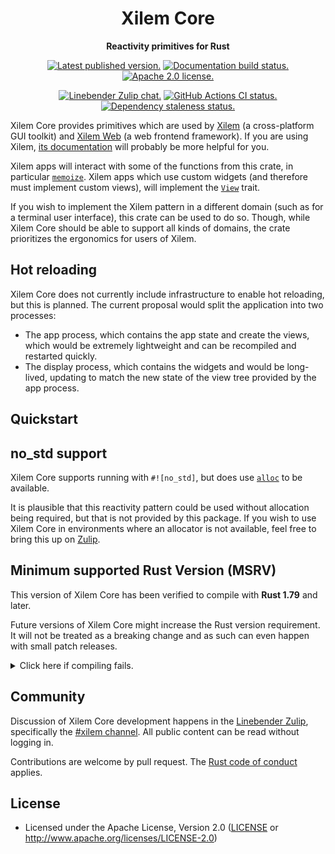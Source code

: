 
<div align="center" class="rustdoc-hidden">

# Xilem Core

</div>

<div align="center">

**Reactivity primitives for Rust**

[![Latest published version.](https://img.shields.io/crates/v/xilem_core.svg)](https://crates.io/crates/xilem_core)
[![Documentation build status.](https://img.shields.io/docsrs/xilem_core.svg)](https://docs.rs/xilem_core)
[![Apache 2.0 license.](https://img.shields.io/badge/license-Apache--2.0-blue.svg)](#license)

[![Linebender Zulip chat.](https://img.shields.io/badge/Linebender-%23xilem-blue?logo=Zulip)](https://xi.zulipchat.com/#narrow/stream/354396-xilem)
[![GitHub Actions CI status.](https://img.shields.io/github/actions/workflow/status/linebender/xilem/ci.yml?logo=github&label=CI)](https://github.com/linebender/xilem/actions)
[![Dependency staleness status.](https://deps.rs/crate/xilem_core/latest/status.svg)](https://deps.rs/crate/xilem_core)

</div>

Xilem Core provides primitives which are used by [Xilem][] (a cross-platform GUI toolkit) and [Xilem Web][] (a web frontend framework).
If you are using Xilem, [its documentation][xilem docs] will probably be more helpful for you. <!-- TODO: In the long-term, we probably also need a book? -->

Xilem apps will interact with some of the functions from this crate, in particular [`memoize`][].
Xilem apps which use custom widgets (and therefore must implement custom views), will implement the [`View`][] trait.

If you wish to implement the Xilem pattern in a different domain (such as for a terminal user interface), this crate can be used to do so.
Though, while Xilem Core should be able to support all kinds of domains, the crate prioritizes the ergonomics for users of Xilem.

## Hot reloading

Xilem Core does not currently include infrastructure to enable hot reloading, but this is planned.
The current proposal would split the application into two processes:

 - The app process, which contains the app state and create the views, which would be extremely lightweight and can be recompiled and restarted quickly.
 - The display process, which contains the widgets and would be long-lived, updating to match the new state of the view tree provided by the app process.

## Quickstart

## no_std support

Xilem Core supports running with `#![no_std]`, but does use [`alloc`][] to be available.

It is plausible that this reactivity pattern could be used without allocation being required, but that is not provided by this package.
If you wish to use Xilem Core in environments where an allocator is not available, feel free to bring this up on [Zulip](#community).

## Minimum supported Rust Version (MSRV)

This version of Xilem Core has been verified to compile with **Rust 1.79** and later.

Future versions of Xilem Core might increase the Rust version requirement.
It will not be treated as a breaking change and as such can even happen with small patch releases.

<details>
<summary>Click here if compiling fails.</summary>

As time has passed, some of Xilem Core's dependencies could have released versions with a higher Rust requirement.
If you encounter a compilation issue due to a dependency and don't want to upgrade your Rust toolchain, then you could downgrade the dependency.

```sh
# Use the problematic dependency's name and version
cargo update -p package_name --precise 0.1.1
```

</details>

<!-- We hide these elements when viewing in Rustdoc, because they're not expected to be present in crate level docs -->
<div class="rustdoc-hidden">

## Community

Discussion of Xilem Core development happens in the [Linebender Zulip](https://xi.zulipchat.com/), specifically the [#xilem channel](https://xi.zulipchat.com/#narrow/stream/354396-xilem).
All public content can be read without logging in.

Contributions are welcome by pull request. The [Rust code of conduct][] applies.

## License

- Licensed under the Apache License, Version 2.0
  ([LICENSE] or <http://www.apache.org/licenses/LICENSE-2.0>)

</div>

[rust code of conduct]: https://www.rust-lang.org/policies/code-of-conduct

[LICENSE]: LICENSE
[Xilem]: https://crates.io/crates/xilem
[Xilem Web]: https://crates.io/crates/xilem_web
[xilem docs]: https://docs.rs/xilem/latest/xilem/
[`alloc`]: https://doc.rust-lang.org/stable/alloc/
[`memoize`]: https://docs.rs/xilem_core/latest/xilem_core/views/memoize/fn.memoize.html
[`View`]: https://docs.rs/xilem_core/latest/xilem_core/view/trait.View.html
